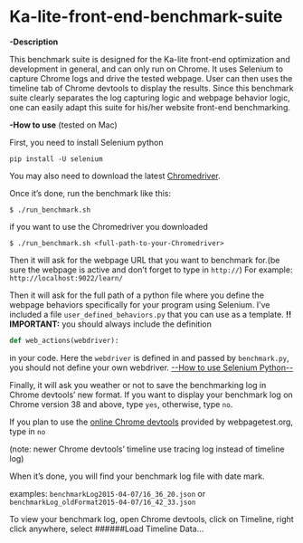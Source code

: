 # Ka-lite-front-end-benchmark-suite
**-Description**

This benchmark suite is designed for the Ka-lite front-end optimization and development in general, and can only run on Chrome. It uses Selenium to capture Chrome logs and drive the tested webpage. User can then uses the timeline tab of Chrome devtools to display the results. Since this benchmark suite clearly separates the log capturing logic and webpage behavior logic, one can easily adapt this suite for his/her website front-end benchmarking.

**-How to use** (tested on Mac)

First, you need to install Selenium python

```
pip install -U selenium
```
You may also need to download the latest [Chromedriver](https://sites.google.com/a/chromium.org/chromedriver/downloads).

Once it’s done, run the benchmark like this:
```
$ ./run_benchmark.sh
```
if you want to use the Chromedriver you downloaded
```
$ ./run_benchmark.sh <full-path-to-your-Chromedriver>
```
Then it will ask for the webpage URL that you want to benchmark for.(be sure the webpage is active and don’t forget to type in `http://`)
For example:  `http://localhost:9022/learn/`

Then it will ask for the full path of a python file where you define the webpage behaviors specifically for your program using Selenium. I’ve included a file `user_defined_behaviors.py` that you can use as a template. **!! IMPORTANT:** you should always include the definition
```python
def web_actions(webdriver):
```
in your code. Here the `webdriver` is defined in and passed by `benchmark.py`, you should not define your own webdriver.  [--How to use Selenium Python--](https://selenium-python.readthedocs.org/api.html#module-selenium.webdriver.remote.webelement)

Finally, it will ask you weather or not to save the benchmarking log in Chrome devtools’ new format. If you want to display your benchmark log on Chrome version 38 and above, type `yes`, otherwise, type `no`.

If you plan to use the [online Chrome devtools](http://www.webpagetest.org/chrome/timeline.php) provided by webpagetest.org, type in `no`

(note: newer Chrome devtools’ timeline use tracing log instead of timeline log)

When it’s done, you will find your benchmark log file with date mark.

examples: `benchmarkLog2015-04-07/16_36_20.json`  or  `benchmarkLog_oldFormat2015-04-07/16_42_33.json`

To view your benchmark log, open Chrome devtools, click on Timeline, right click anywhere, select ######Load Timeline Data…
